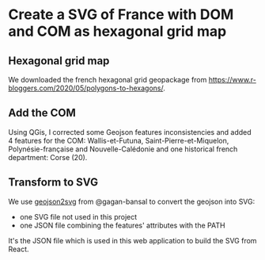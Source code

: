# Create a SVG of France with DOM and COM as hexagonal grid map

## Hexagonal grid map

We downloaded the french hexagonal grid geopackage from https://www.r-bloggers.com/2020/05/polygons-to-hexagons/.

## Add the COM

Using QGis, I corrected some Geojson features inconsistencies and added 4 features for the COM: Wallis-et-Futuna, Saint-Pierre-et-Miquelon, Polynésie-française and Nouvelle-Calédonie and one historical french department: Corse (20).

## Transform to SVG

We use [geojson2svg](https://github.com/gagan-bansal/geojson2svg) from @gagan-bansal to convert the geojson into SVG:

- one SVG file not used in this project
- one JSON file combining the features' attributes with the PATH

It's the JSON file which is used in this web application to build the SVG from React.

